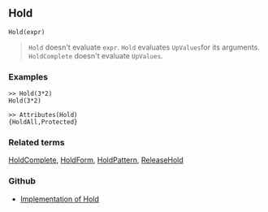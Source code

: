 ## Hold

```
Hold(expr)
```

> `Hold` doesn't evaluate `expr`. `Hold` evaluates `UpValues`for its arguments. `HoldComplete` doesn't evaluate `UpValues`.
 

### Examples

``` 
>> Hold(3*2)
Hold(3*2) 

>> Attributes(Hold)
{HoldAll,Protected}
```

### Related terms 
[HoldComplete](HoldComplete.md), [HoldForm](HoldForm.md), [HoldPattern](HoldPattern.md), [ReleaseHold](ReleaseHold.md)

### Github

* [Implementation of Hold](https://github.com/axkr/symja_android_library/blob/master/symja_android_library/matheclipse-core/src/main/java/org/matheclipse/core/builtin/PatternMatching.java#L731) 
